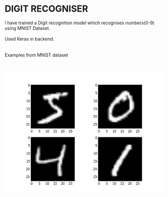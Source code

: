 # DIGIT RECOGNISER


I have trained a Digit recognition model which recognises numbers(0-9) using MNIST Dataset. <br><br>
Used Keras in backend.<br> <br> <br>
Examples from MNIST dataset <br> <br> <br>

![Examples from MNIST dataset](https://github.com/4vedi/Digit_recogniser/blob/master/Examples-from-the-MNIST-dataset.png)


